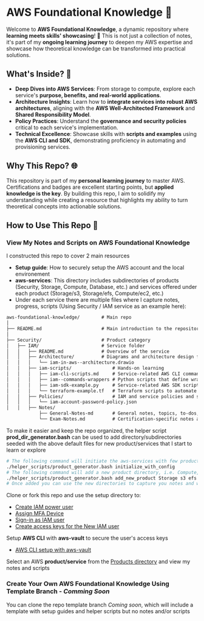 # AWS Foundational Knowledge 🌟

Welcome to **AWS Foundational Knowledge**, a dynamic repository where **learning meets skills' showcasing**! 🚀 This is not just a collection of notes, it's part of my **ongoing learning journey** to deepen my AWS expertise and showcase how theoretical knowledge can be transformed into practical solutions.

## What's Inside? 🤔

- **Deep Dives into AWS Services**: From storage to compute, explore each service's **purpose, benefits, and real-world applications**.
- **Architecture Insights**: Learn how to **integrate services into robust AWS architectures**, aligning with the **AWS Well-Architected Framework** and **Shared Responsibility Model**.
- **Policy Practices**: Understand the **governance and security policies** critical to each service's implementation.
- **Technical Excellence**: Showcase skills with **scripts and examples** using the **AWS CLI and SDK**, demonstrating proficiency in automating and provisioning services.

## Why This Repo? 🌐

This repository is part of my **personal learning journey** to master AWS. Certifications and badges are excellent starting points, but **applied knowledge is the key**. By building this repo, I aim to solidify my understanding while creating a resource that highlights my ability to turn theoretical concepts into actionable solutions.

## How to Use This Repo 📘

### View My Notes and Scripts on AWS Foundational Knowledge
I constructed this repo to cover 2 main resources
- **Setup guide**: How to securely setup the AWS account and the local environement
- **aws-services**: This directory includes subdirectories of products (Security, Storage, Compute, Database, etc.) and services offered under each product (Storage/s3, Storage/efs, Compute/ec2, etc.)
- Under each service there are multiple files where I capture notes, progress, scripts (Using Security / IAM service as an example here):

```markdown
aws-foundational-knowledge/        # Main repo
│
├── README.md                      # Main introduction to the repository - We are here
│
├── Security/                      # Product category
│   ├── IAM/                       # Service folder
│   │   ├── README.md              # Overview of the service
│   │   ├── Architecture/          # Diagrams and architecture design files
│   │   │   └── iam-in-aws--architecture.drawio
│   │   ├── iam-scripts/               # Hands-on learning
│   │   │   ├── iam-cli-scripts.md     # Service-related AWS CLI commands
│   │   │   ├── iam--commands-wrappers # Python scripts that define wrapper functions for the CLI commands
│   │   │   ├── iam-sdk-example.py     # Service-related AWS SDK scripts (I am using AWS SDK boto3 for Python)
│   │   │   └── terraform-example.tf   # Terraform scripts to automate service tasks
│   │   ├── Policies/                  # IAM and service policies and security considerations
│   │   │   └── iam-account-password-policy.json
│   │   ├── Notes/
            ├── General-Notes-md       # General notes, topics, to-dos, best pracices for the service
            └── Exam-Notes.md          # Certification-specific notes and tips

```

To make it easier and keep the repo organized, the helper script **prod_dir_generator.bash** can be used to add directory/subdirectories seeded with the above default files for new product/services that I start to learn or explore

```bash
# The following command will initiate the aws-services with few products defined in a config file
./helper_scripts/product_generator.bash initialize_with_config
# The following command will add a new product directory, i.e. Compute, and Compute services, i.e. EC2.
./helper_scripts/product_generator.bash add_new_product Storage s3 efs ebs
# Once added you can use the new directories to capture you notes and write scripts/code
```

Clone or fork this repo and use the setup directory to:
- [Create IAM power user](./setup/01-iam-identities-setup.md#2-create-the-iam-power-user)
- [Assign MFA Device](./setup/01-iam-identities-setup.md#3-assign-mfa-device)
- [Sign-in as IAM user](./setup/01-iam-identities-setup.md#4-sign-in-with-iam-power-user)
- [Create access keys for the New IAM user](./setup/01-iam-identities-setup.md#5-create-access-keys)

Setup **AWS CLI** with **aws-vault** to secure the user's access keys
- [AWS CLI setup with aws-vault](./setup/02-aws-cli-setup.md)

Select an AWS **product/service** from the [Products directory](./aws-services/) and view my notes and scripts

### Create Your Own AWS Foundational Knowledge Using Template Branch - *Comming Soon*
You can clone the repo template branch *Coming soon*, which will include a template with setup guides and helper scripts but no notes and/or scripts